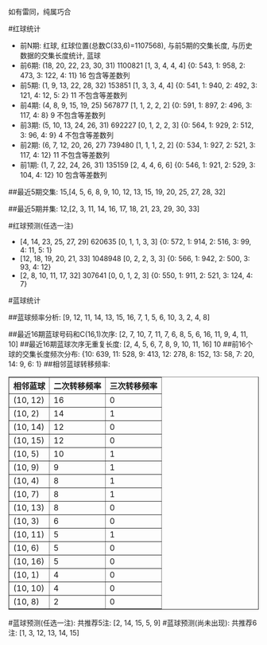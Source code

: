 <!-- 
.. title: 双色球2017062期(2017-05-30)数据分析报告
.. slug: slott-2017062-2017-05-30-report
.. date: 2017-05-31 08:00:00 UTC+08:00
.. tags: Lottery
.. link: 
.. description: 
.. type: text
-->

如有雷同，纯属巧合

<!-- TEASER_END-->

#红球统计

- 前N期: 红球, 红球位置(总数C(33,6)=1107568), 与前5期的交集长度, 与历史数据的交集长度统计, 蓝球
- 前6期: (18, 20, 22, 23, 30, 31) 1100821 [1, 3, 4, 4, 4] {0: 543, 1: 958, 2: 473, 3: 122, 4: 11} 16 包含等差数列
- 前5期: (1, 9, 13, 22, 28, 32) 153851 [1, 3, 3, 4, 4] {0: 541, 1: 940, 2: 492, 3: 121, 4: 12, 5: 2} 11 不包含等差数列
- 前4期: (4, 8, 9, 15, 19, 25) 567877 [1, 1, 2, 2, 2] {0: 591, 1: 897, 2: 496, 3: 117, 4: 8} 9 不包含等差数列
- 前3期: (5, 10, 13, 24, 26, 31) 692227 [0, 1, 2, 2, 3] {0: 564, 1: 929, 2: 512, 3: 96, 4: 9} 4 不包含等差数列
- 前2期: (6, 7, 12, 20, 26, 27) 739480 [1, 1, 1, 2, 2] {0: 534, 1: 927, 2: 521, 3: 117, 4: 12} 11 不包含等差数列
- 前1期: (1, 7, 22, 24, 26, 31) 135159 [2, 4, 4, 6, 6] {0: 546, 1: 921, 2: 529, 3: 104, 4: 12} 10 包含等差数列

##最近5期交集:
15,[4, 5, 6, 8, 9, 10, 12, 13, 15, 19, 20, 25, 27, 28, 32]

##最近5期并集:
12,[2, 3, 11, 14, 16, 17, 18, 21, 23, 29, 30, 33]

#红球预测(任选一注)

- [4, 14, 23, 25, 27, 29] 620635 [0, 1, 1, 3, 3] {0: 572, 1: 914, 2: 516, 3: 99, 4: 11, 5: 1}
- [12, 18, 19, 20, 21, 33] 1048948 [0, 2, 2, 3, 3] {0: 566, 1: 942, 2: 500, 3: 93, 4: 12}
- [2, 8, 10, 11, 17, 32] 307641 [0, 0, 1, 2, 3] {0: 550, 1: 911, 2: 521, 3: 124, 4: 7}

#蓝球统计

##蓝球频率分析:
[9, 12, 11, 14, 13, 15, 16, 7, 1, 5, 6, 10, 3, 2, 4, 8]

##最近16期蓝球号码和C(16,1)次序:
 [2, 7, 10, 7, 11, 7, 6, 8, 5, 6, 16, 11, 9, 4, 11, 10]
##最近16期蓝球次序无重复长度:
 [2, 4, 5, 6, 7, 8, 9, 10, 11, 16] 10
##前16个球的交集长度频次分布:
{10: 639, 11: 528, 9: 413, 12: 278, 8: 152, 13: 58, 7: 20, 14: 9, 6: 1}
##相邻蓝球转移频率:
 <table border="1" class="table table-striped dataframe">
  <thead>
    <tr style="text-align: right;">
      <th>相邻蓝球</th>
      <th>二次转移频率</th>
      <th>三次转移频率</th>
    </tr>
  </thead>
  <tbody>
    <tr>
      <td>(10, 12)</td>
      <td>16</td>
      <td>0</td>
    </tr>
    <tr>
      <td>(10, 2)</td>
      <td>14</td>
      <td>1</td>
    </tr>
    <tr>
      <td>(10, 14)</td>
      <td>12</td>
      <td>0</td>
    </tr>
    <tr>
      <td>(10, 15)</td>
      <td>12</td>
      <td>0</td>
    </tr>
    <tr>
      <td>(10, 5)</td>
      <td>10</td>
      <td>1</td>
    </tr>
    <tr>
      <td>(10, 9)</td>
      <td>9</td>
      <td>1</td>
    </tr>
    <tr>
      <td>(10, 4)</td>
      <td>8</td>
      <td>1</td>
    </tr>
    <tr>
      <td>(10, 7)</td>
      <td>8</td>
      <td>1</td>
    </tr>
    <tr>
      <td>(10, 13)</td>
      <td>8</td>
      <td>0</td>
    </tr>
    <tr>
      <td>(10, 3)</td>
      <td>6</td>
      <td>0</td>
    </tr>
    <tr>
      <td>(10, 11)</td>
      <td>5</td>
      <td>1</td>
    </tr>
    <tr>
      <td>(10, 6)</td>
      <td>5</td>
      <td>0</td>
    </tr>
    <tr>
      <td>(10, 16)</td>
      <td>5</td>
      <td>0</td>
    </tr>
    <tr>
      <td>(10, 1)</td>
      <td>4</td>
      <td>0</td>
    </tr>
    <tr>
      <td>(10, 10)</td>
      <td>4</td>
      <td>0</td>
    </tr>
    <tr>
      <td>(10, 8)</td>
      <td>2</td>
      <td>0</td>
    </tr>
  </tbody>
</table>
#蓝球预测(任选一注):
共推荐5注: [2, 14, 15, 5, 9]
#蓝球预测(尚未出现):
共推荐6注: [1, 3, 12, 13, 14, 15]

